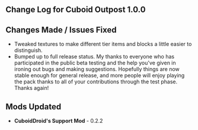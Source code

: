 ## Change Log for Cuboid Outpost 1.0.0

## Changes Made / Issues Fixed

- Tweaked textures to make different tier items and blocks a little easier to distinguish.
- Bumped up to full release status. My thanks to everyone who has participated in the public beta testing and the help you've given in ironing out bugs and making suggestions. Hopefully things are now stable enough for general release, and more people will enjoy playing the pack thanks to all of your contributions through the test phase. Thanks again!

## Mods Updated

- **CuboidDroid's Support Mod** - 0.2.2
